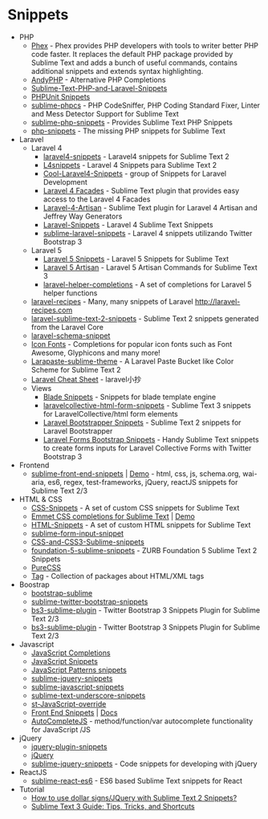 # Snippets
- PHP
    - [Phex](https://florian.ec/phex/) - Phex provides PHP developers with tools to writer better PHP code faster. It replaces the default PHP package provided by Sublime Text and adds a bunch of useful commands, contains additional snippets and extends syntax highlighting.
    - [AndyPHP](https://goo.gl/ghKnZJ) - Alternative PHP Completions
    - [Sublime-Text-PHP-and-Laravel-Snippets](http://goo.gl/O5rgQ6)
    - [PHPUnit Snippets](http://goo.gl/sCktRi)
    - [sublime-phpcs](http://goo.gl/rAeO1w) - PHP CodeSniffer, PHP Coding Standard Fixer, Linter and Mess Detector Support for Sublime Text
    - [sublime-php-snippets](https://goo.gl/0xojK3) - Provides Sublime Text PHP Snippets
    - [php-snippets](http://goo.gl/40lg0U) - The missing PHP snippets for Sublime Text
- Laravel
    - Laravel 4
        - [laravel4-snippets](http://goo.gl/3l4935) - Laravel4 snippets for Sublime Text 2
        - [L4snippets](http://goo.gl/3N74WD) - Laravel 4 Snippets para Sublime Text 2
        - [Cool-Laravel4-Snippets](http://goo.gl/5n19m5) - group of Snippets for Laravel Development
        - [Laravel 4 Facades](https://goo.gl/Glx1TQ) - Sublime Text plugin that provides easy access to the Laravel 4 Facades
        - [Laravel-4-Artisan](https://goo.gl/g3A8Vm) - Sublime Text plugin for Laravel 4 Artisan and Jeffrey Way Generators
        - [Laravel-Snippets](http://goo.gl/Iz32pq) - Laravel 4 Sublime Text Snippets
        - [sublime-laravel-snippets](http://goo.gl/Xgp3J5) - Laravel 4 snippets utilizando Twitter Bootstrap 3
    - Laravel 5
        - [Laravel 5 Snippets](https://goo.gl/7Sri6o) - Laravel 5 Snippets for Sublime Text
        - [Laravel 5 Artisan](https://goo.gl/5sYbHK) - Laravel 5 Artisan Commands for Sublime Text 3
        - [laravel-helper-completions](https://goo.gl/XFihRP) - A set of completions for Laravel 5 helper functions
    - [laravel-recipes](http://goo.gl/5eh0Yt) - Many, many snippets of Laravel http://laravel-recipes.com
    - [laravel-sublime-text-2-snippets](http://goo.gl/VrpJDe) - Sublime Text 2 snippets generated from the Laravel Core
    - [laravel-schema-snippet](http://goo.gl/4EYczi)
    - [Icon Fonts](http://goo.gl/UwOvUH) - Completions for popular icon fonts such as Font Awesome, Glyphicons and many more!
    - [Larapaste-sublime-theme](https://goo.gl/GNvJ0z) - A Laravel Paste Bucket like Color Scheme for Sublime Text 2
    - [Laravel Cheat Sheet](https://goo.gl/brqJeX) - laravel小抄
    - Views
        - [Blade Snippets](http://goo.gl/KvqTww) - Snippets for blade template engine
        - [laravelcollective-html-form-snippets](https://goo.gl/Gh1kGg) - Sublime Text 3 snippets for LaravelCollective/html form elements
        - [Laravel Bootstrapper Snippets](https://goo.gl/zetlbH) - Sublime Text 2 snippets for Laravel Bootstrapper
        - [Laravel Forms Bootstrap Snippets](https://goo.gl/yPAacl) - Handy Sublime Text snippets to create forms inputs for Laravel Collective Forms with Twitter Bootstrap 3
- Frontend
    - [sublime-front-end-snippets](https://goo.gl/GF1xDf) | [Demo](https://goo.gl/ZAYPzy) - html, css, js, schema.org, wai-aria, es6, regex, test-frameworks, jQuery, reactJS snippets for Sublime Text 2/3
- HTML & CSS
    - [CSS-Snippets](http://goo.gl/3MWxpq) - A set of custom CSS snippets for Sublime Text
    - [Emmet CSS completions for Sublime Text](https://goo.gl/bggWnb) | [Demo](http://goo.gl/cgJBbi)
    - [HTML-Snippets](http://goo.gl/jen2PN) - A set of custom HTML snippets for Sublime Text
    - [sublime-form-input-snippet](http://goo.gl/zZnXw6)
    - [CSS-and-CSS3-Sublime-snippets](http://goo.gl/YgAfCS)
    - [foundation-5-sublime-snippets](http://goo.gl/Q2hURU) - ZURB Foundation 5 Sublime Text 2 Snippets
    - [PureCSS](http://goo.gl/jG2Pdh)
    - [Tag](http://goo.gl/lZ8sq2) - Collection of packages about HTML/XML tags
- Boostrap
    - [bootstrap-sublime](http://goo.gl/Y8RgqH)
    - [sublime-twitter-bootstrap-snippets](http://goo.gl/U1Njzf)
    - [bs3-sublime-plugin](http://goo.gl/m3JC1t) - Twitter Bootstrap 3 Snippets Plugin for Sublime Text 2/3
    - [bs3-sublime-plugin](https://goo.gl/Zw44bz) - Twitter Bootstrap 3 Snippets Plugin for Sublime Text 2/3
- Javascript
    - [JavaScript Completions](https://goo.gl/e9Qx0e)
    - [JavaScript Snippets](http://goo.gl/mqkZPT)
    - [JavaScript Patterns snippets](http://goo.gl/WHXebc)
    - [sublime-jquery-snippets](http://goo.gl/oh97bZ)
    - [sublime-javascript-snippets](http://goo.gl/z48ARw)
    - [sublime-text-underscore-snippets](http://goo.gl/ijQolZ)
    - [st-JavaScript-override](http://goo.gl/uZ3DSP)
    - [Front End Snippets](http://goo.gl/TQsIIi) | [Docs](http://goo.gl/IruWun)
    - [AutoCompleteJS](https://goo.gl/PRJlS0) - method/function/var autocomplete functionality for JavaScript /JS
- jQuery
    - [jquery-plugin-snippets](http://goo.gl/NNVXML)
    - [jQuery](http://goo.gl/oqD4ls)
    - [sublime-jquery-snippets](https://goo.gl/qF3db3) - Code snippets for developing with jQuery
- ReactJS
    - [sublime-react-es6](https://goo.gl/Qji2Ja) - ES6 based Sublime Text snippets for React
- Tutorial
    - [How to use dollar signs/JQuery with Sublime Text 2 Snippets?](http://goo.gl/WlZx2m)
    - [Sublime Text 3 Guide: Tips, Tricks, and Shortcuts](https://goo.gl/ZdnEZY)
